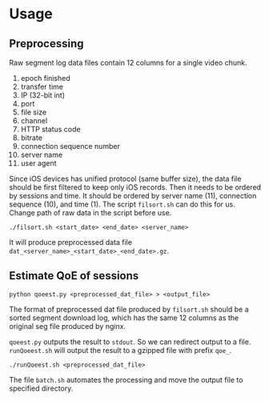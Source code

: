 Usage
======================================

Preprocessing
-------------
Raw segment log data files contain 12 columns for a single video chunk.

1. epoch finished
2. transfer time
3. IP (32-bit int)
4. port
5. file size
6. channel
7. HTTP status code
9. bitrate
10. connection sequence number
11. server name
12. user agent

Since iOS devices has unified protocol (same buffer size), the data file should be first filtered to keep only iOS records.  Then it needs to be ordered by sessions and time.
It should be ordered by server name (11),  connection sequence (10), and time (1).  The script `filsort.sh` can do this for us.  Change path of raw data in the script before use.

`./filsort.sh <start_date> <end_date> <server_name>`

It will produce preprocessed data file `dat_<server_name>_<start_date>_<end_date>.gz`.

Estimate QoE of sessions
------------------------

`python qoeest.py <preprocessed_dat_file> > <output_file>`

The format of preprocessed dat file produced by `filsort.sh` should be a sorted segment download log, which has the same 12 columns as the original seg file produced by nginx.

`qoeest.py` outputs the result to `stdout`.  So we can redirect output to a file.  `runQoeest.sh` will output the result to a gzipped file with prefix `qoe_`.

`./runQoeest.sh <preprocessed_dat_file>`

The file `batch.sh` automates the processing and move the output file to specified directory.







